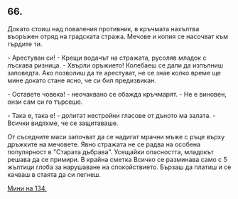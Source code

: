 ## 66.

Докато стоиш над поваления противник, в кръчмата нахълтва
въоръжен отряд на градската стража. Мечове и копия се насочват към
гърдите ти.

\- Арестуван си! - Крещи водачът на стражата, русоляв младок с
лъскава ризница. - Хвърли оръжието! Колебаеш се дали да изпълниш
заповедта. Ако позволиш да те арестуват, не се знае колко време ще
мине докато стане ясно, че си бил предизвикан.

\- Оставете човека! - неочаквано се обажда кръчмарят. - Не е
виновен, онзи сам си го търсеше.

\- Така е, така е! - долитат нестройни гласове от дъното ма залата. -
Всички видяхме, че се защитаваше.

От съседните маси започват да се надигат мрачни мъже с ръце
върху дръжките на мечовете. Явно стражата не се радва на особена
популярност в "Старата дъбрава". Усещайки опасността, младокът
решава да се примири. В крайна сметка Всичко се разминава само с 5
жълтици глоба за нарушаване на спокойствието. Бързаш да платиш и
се качваш в стаята да си легнеш.

[Мини на 134.](./134)
